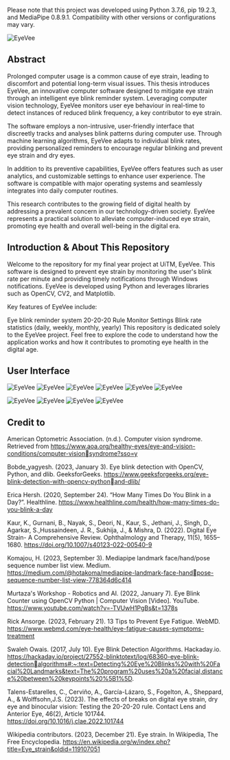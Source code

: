 Please note that this project was developed using Python 3.7.6, pip 19.2.3, and MediaPipe 0.8.9.1. Compatibility with other versions or configurations may vary.

![EyeVee](test_images/header_eyevee_image.png)

## Abstract

Prolonged computer usage is a common cause of eye strain, leading to discomfort and potential 
long-term visual issues. This thesis introduces EyeVee, an innovative computer software designed 
to mitigate eye strain through an intelligent eye blink reminder system. Leveraging computer vision 
technology, EyeVee monitors user eye behaviour in real-time to detect instances of reduced blink
frequency, a key contributor to eye strain.

The software employs a non-intrusive, user-friendly interface that discreetly tracks and analyses 
blink patterns during computer use. Through machine learning algorithms, EyeVee adapts to 
individual blink rates, providing personalized reminders to encourage regular blinking and prevent 
eye strain and dry eyes.

In addition to its preventive capabilities, EyeVee offers features such as user analytics, and 
customizable settings to enhance user experience. The software is compatible with major operating 
systems and seamlessly integrates into daily computer routines.

This research contributes to the growing field of digital health by addressing a prevalent concern in 
our technology-driven society. EyeVee represents a practical solution to alleviate computer-induced 
eye strain, promoting eye health and overall well-being in the digital era.

## Introduction & About This Repository

Welcome to the repository for my final year project at UiTM, EyeVee. This software is designed to prevent eye strain by monitoring the user's blink rate per minute and providing timely notifications through Windows notifications. EyeVee is developed using Python and leverages libraries such as OpenCV, CV2, and Matplotlib.

Key features of EyeVee include:

Eye blink reminder system
20-20-20 Rule
Monitor Settings
Blink rate statistics (daily, weekly, monthly, yearly)
This repository is dedicated solely to the EyeVee project. Feel free to explore the code to understand how the application works and how it contributes to promoting eye health in the digital age.

## User Interface

![EyeVee](test_images/eyevee_page.png)
![EyeVee](test_images/20-20-20_rule_page.png)
![EyeVee](test_images/monitor_settings_page.png)
![EyeVee](test_images/information_page.png)
![EyeVee](test_images/additional_page.png)
![EyeVee](test_images/settings_page.png)

![EyeVee](test_images/test_camera_window.png)
![EyeVee](test_images/NO_test_camera_window.png)
![EyeVee](test_images/windows_notification.png)
![EyeVee](test_images/20_rule_notification.png)

## Credit to

American Optometric Association. (n.d.). Computer vision syndrome. Retrieved from 
https://www.aoa.org/healthy-eyes/eye-and-vision-conditions/computer-visionsyndrome?sso=y

Bobde_yagyesh. (2023, January 3). Eye blink detection with OpenCV, Python, and dlib. GeeksforGeeks. 
https://www.geeksforgeeks.org/eye-blink-detection-with-opencv-pythonand-dlib/

Erica Hersh. (2020, September 24). “How Many Times Do You Blink in a Day?”. Healthline.
https://www.healthline.com/health/how-many-times-do-you-blink-a-day

Kaur, K., Gurnani, B., Nayak, S., Deori, N., Kaur, S., Jethani, J., Singh, D., Agarkar, S.,Hussaindeen, J. R., Sukhija, J., & Mishra, D. (2022). 
Digital Eye Strain- A Comprehensive Review. Ophthalmology and Therapy, 11(5), 1655–1680. 
https://doi.org/10.1007/s40123-022-00540-9

Komajou, H. (2023, September 3). Mediapipe landmark face/hand/pose sequence number list view. Medium. 
https://medium.com/@hotakoma/mediapipe-landmark-face-handpose-sequence-number-list-view-778364d6c414

Murtaza's Workshop - Robotics and AI. (2022, January 7). Eye Blink Counter using OpenCV Python | Computer Vision [Video]. YouTube. 
https://www.youtube.com/watch?v=-TVUwH1PgBs&t=1378s

Rick Ansorge. (2023, February 21). 13 Tips to Prevent Eye Fatigue. WebMD.
https://www.webmd.com/eye-health/eye-fatigue-causes-symptoms-treatment

Swaleh Owais. (2017, July 10). Eye Blink Detection Algorithms. Hackaday.io.
https://hackaday.io/project/27552-blinktotext/log/68360-eye-blink-detectionalgorithms#:~:text=Detecting%20Eye%20Blinks%20with%20Facial%20Landmarks&text=The%20program%20uses%20a%20facial,distance%20between%20keypoints%20%5B1%5D.

Talens-Estarelles, C., Cerviño, A., García-Lázaro, S., Fogelton, A., Sheppard, A., & Wolffsohn,J.S. (2023). 
The effects of breaks on digital eye strain, dry eye and binocular vision: Testing the 20-20-20 rule. Contact Lens and Anterior Eye, 46(2), Article 101744. 
https://doi.org/10.1016/j.clae.2022.101744

Wikipedia contributors. (2023, December 21). Eye strain. In Wikipedia, The Free Encyclopedia.
https://en.wikipedia.org/w/index.php?title=Eye_strain&oldid=119107051
